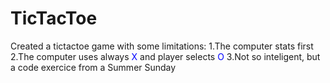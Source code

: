 # TicTacToe
 
Created a tictactoe game with some limitations:
1.The computer stats first 
2.The computer uses always <span style="color:blue">X</span> and player selects  <span style="color:blue">O</span>
3.Not so inteligent, but a code exercice from a Summer Sunday

